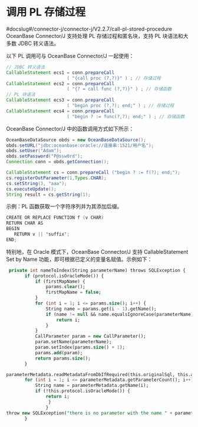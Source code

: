 # 调用 PL 存储过程 

#docslug#/connector-j/connector-j/V2.2.7/call-pl-stored-procedure
OceanBase Connector/J 支持处理 PL 存储过程和匿名块，支持 PL 块语法和大多数 JDBC 转义语法。

以下 PL 调用可与 OceanBase Connector/J 一起使用：

```java
// JDBC 转义语法
CallableStatement ecs1 = conn.prepareCall
                       ( "{call proc (?,?)}" ) ; // 存储过程
CallableStatement ecs2 = conn.prepareCall
                       ( "{? = call func (?,?)}" ) ; // 存储函数
// PL 块语法
CallableStatement ecs3 = conn.prepareCall
                       ( "begin proc (?,?); end;" ) ; // 存储过程
CallableStatement ecs4 = conn.prepareCall
                       ( "begin ? := func(?,?); end;" ) ; // 存储函数
```



OceanBase Connector/J 中的函数调用方式如下所示：

```java
OceanBaseDataSource obds = new OceanBaseDataSource();
obds.setURL("jdbc:oceanbase:oracle://连接串:1521/用户名");
obds.setUser("Adam");
obds.setPassword("P@ssw0rd");
Connection conn = obds.getConnection();

CallableStatement cs = conn.prepareCall ("begin ? := f(?); end;");
cs.registerOutParameter(1,Types.CHAR);
cs.setString(3, "aaa");
cs.executeUpdate();
String result = cs.getString(1);
```



示例：PL 函数获取一个字符序列并为其添加后缀。

```java
CREATE OR REPLACE FUNCTION f (v CHAR)
RETURN CHAR AS
BEGIN
   RETURN v || 'suffix';
END;
```


 特别地，在 Oracle 模式下，OceanBase Connector/J 支持 CallableStatement Set by Name 功能，即可根据已定义的变量名赋值。示例如下：
 
 ```sql
  private int nameToIndex(String parameterName) throws SQLException {
        if (protocol.isOracleMode()) {
            if (firstMapName) {
                params.clear();
                firstMapName = false;
            }
            for (int i = 1; i <= params.size(); i++) {
                String name = params.get(i - 1).getName();
                if (name != null && name.equalsIgnoreCase(parameterName)) {
                    return i;
                }
            }
            CallParameter param = new CallParameter();
            param.setName(parameterName);
            param.setIndex(params.size() + 1);
            params.add(param);
            return params.size();
        }

 parameterMetadata.readMetadataFromDbIfRequired(this.originalSql, this.arguments, this.isObFunction);
        for (int i = 1; i <= parameterMetadata.getParameterCount(); i++) {  
            String name = parameterMetadata.getName(i);     
            if (!this.protocol.isOracleMode()) {
                return i;
                 }
                }
 throw new SQLException("there is no parameter with the name " + parameterName);
        }
```